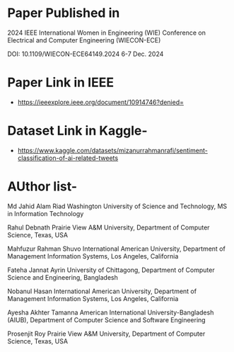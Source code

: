 # Paper Published in 
2024 IEEE International Women in Engineering (WIE) Conference on Electrical and Computer Engineering (WIECON-ECE)

DOI: 10.1109/WIECON-ECE64149.2024
6-7 Dec. 2024
# Paper Link in IEEE 
- https://ieeexplore.ieee.org/document/10914746?denied=

# Dataset Link in Kaggle- 
- https://www.kaggle.com/datasets/mizanurrahmanrafi/sentiment-classification-of-ai-related-tweets
# AUthor list-
Md Jahid Alam Riad
Washington University of Science and Technology, MS in Information Technology

Rahul Debnath
Prairie View A&M University, Department of Computer Science, Texas, USA

Mahfuzur Rahman Shuvo
International American University, Department of Management Information Systems, Los Angeles, California

Fateha Jannat Ayrin
University of Chittagong, Department of Computer Science and Engineering, Bangladesh

Nobanul Hasan
International American University, Department of Management Information Systems, Los Angeles, California

Ayesha Akhter Tamanna
American International University-Bangladesh (AIUB), Department of Computer Science and Software Engineering

Prosenjit Roy
Prairie View A&M University, Department of Computer Science, Texas, USA
